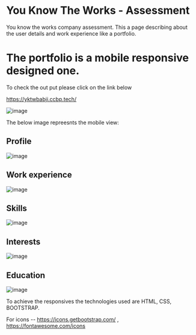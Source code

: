 # You Know The Works - Assessment
You know the works company assessment. This a page describing about the user details and work experience like a portfolio.

# The portfolio is a mobile responsive designed one.
To check the out put please click on the link below 

https://yktwbabji.ccbp.tech/

![image](https://user-images.githubusercontent.com/113676689/233597895-ddbdc3a3-7e50-4f42-96f1-1ccb005c7619.png)

The below image repreesnts the mobile view:

## Profile

![image](https://user-images.githubusercontent.com/113676689/233598324-6054c01b-2286-49a6-819a-03709e130c91.png)

## Work experience
![image](https://user-images.githubusercontent.com/113676689/233599949-3e26cc88-a355-439f-a8b3-fb8e396acb48.png)


## Skills
![image](https://user-images.githubusercontent.com/113676689/233598660-f2c7e67d-5e09-42f6-bb1f-ea5245160907.png)

## Interests
![image](https://user-images.githubusercontent.com/113676689/233600229-7b84eff7-a5fc-440a-9ba7-bf78a40fed94.png)

## Education
![image](https://user-images.githubusercontent.com/113676689/233598763-f042cb0d-3f25-4908-84f0-e81c8815381c.png)


To achieve the responsives the technologies used are HTML, CSS, BOOTSTRAP.

For icons -- https://icons.getbootstrap.com/ , https://fontawesome.com/icons



